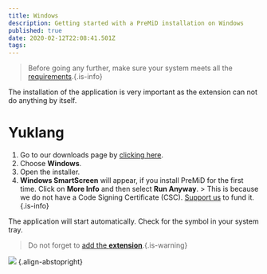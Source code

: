 ```yaml
---
title: Windows
description: Getting started with a PreMiD installation on Windows
published: true
date: 2020-02-12T22:08:41.501Z
tags:
---
```


> Before going any further, make sure your system meets all the [requirements](/install/requirements).{.is-info}

The installation of the application is very important as the extension can not do anything by itself.

# Yuklang
1. Go to our downloads page by [clicking here](https://premid.app/downloads).
2. Choose **Windows**.
3. Open the installer.
4. **Windows SmartScreen** will appear, if you install PreMiD for the first time. Click on **More Info** and then select **Run Anyway**. > This is because we do not have a Code Signing Certificate (CSC). [Support us](https://www.patreon.com/Timeraa) to fund it.{.is-info}

The application will start automatically. Check for the symbol in your system tray.

> Do not forget to [add the **extension**](/install).{.is-warning}

![](https://a.icons8.com/djxbtnYm/GBjHDS/svg.svg) {.align-abstopright}
